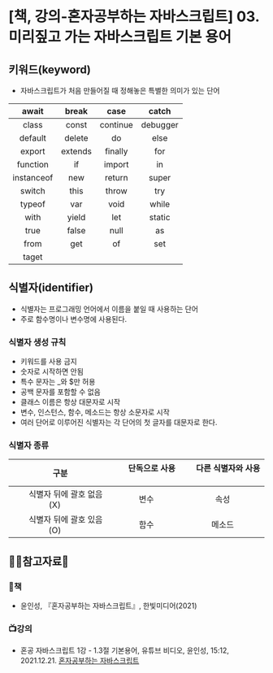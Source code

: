 # [책, 강의-혼자공부하는 자바스크립트] 03. 미리짚고 가는 자바스크립트 기본 용어

## 키워드(keyword)

* 자바스크립트가 처음 만들어질 때 정해놓은 특별한 의미가 있는 단어  


|   await    |  break  |   case   |  catch   |
| :--------: | :-----: | :------: | :------: |
|   class    |  const  | continue | debugger |
|  default   | delete  |    do    |   else   |
|   export   | extends | finally  |   for    |
|  function  |   if    |  import  |    in    |
| instanceof |   new   |  return  |  super   |
|   switch   |  this   |  throw   |   try    |
|   typeof   |   var   |   void   |  while   |
|    with    |  yield  |   let    |  static  |
|    true    |  false  |   null   |    as    |
|    from    |   get   |    of    |   set    |
|   taget    |         |          |          |


## 식별자(identifier)

* 식별자는 프로그래밍 언어에서 이름을 붙일 때 사용하는 단어
* 주로 함수명이나 변수명에 사용된다. 

### 식별자 생성 규칙
  * 키워드를 사용 금지
  * 숫자로 시작하면 안됨
  * 특수 문자는 _와 $만 허용
  * 공백 문자를 포함할 수 없음
  * 클래스 이름은 항상 대문자로 시작
  * 변수, 인스턴스, 함수, 메소드는 항상 소문자로 시작
  * 여러 단어로 이루어진 식별자는 각 단어의 첫 글자를 대문자로 한다.

### 식별자 종류

| &nbsp;&nbsp;&nbsp;&nbsp; 구분 &nbsp;&nbsp;&nbsp;&nbsp;  | &nbsp;&nbsp;&nbsp;&nbsp; 단독으로 사용 &nbsp;&nbsp;&nbsp;&nbsp; | &nbsp;&nbsp;&nbsp;&nbsp; 다른 식별자와 사용 &nbsp;&nbsp;&nbsp;&nbsp; | 
| :-----------: | :------------: | :------------: | 
| &nbsp;&nbsp;&nbsp;&nbsp; 식별자 뒤에 괄호 없음(X) &nbsp;&nbsp;&nbsp;&nbsp; | &nbsp;&nbsp;&nbsp;&nbsp; 변수 &nbsp;&nbsp;&nbsp;&nbsp; | &nbsp;&nbsp;&nbsp;&nbsp; 속성 &nbsp;&nbsp;&nbsp;&nbsp; | 
| &nbsp;&nbsp;&nbsp;&nbsp; 식별자 뒤에 괄호 있음(O) &nbsp;&nbsp;&nbsp;&nbsp; | &nbsp;&nbsp;&nbsp;&nbsp; 함수 &nbsp;&nbsp;&nbsp;&nbsp; | &nbsp;&nbsp;&nbsp;&nbsp; 메소드 &nbsp;&nbsp;&nbsp;&nbsp; |


## :ok_woman:참고자료:bow:

### :book:책
* 윤인성, 『혼자공부하는 자바스크립트』, 한빛미디어(2021)

### :tv:강의
* 혼공 자바스크립트 1강 - 1.3절 기본용어, 유튜브 비디오, 윤인성, 15:12, 2021.12.21. [혼자공부하는 자바스크립트](https://www.youtube.com/watch?v=PU_QuhU1Vfs&list=PLBXuLgInP-5kxpAKy2DNXoebCse2grHjl&index=6&t=66s)

